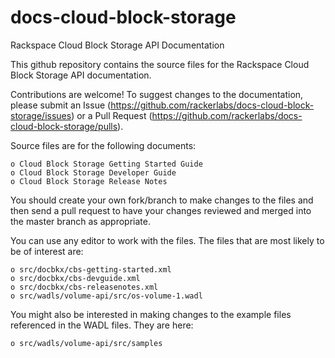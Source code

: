 docs-cloud-block-storage
========================

Rackspace Cloud Block Storage API Documentation

This github repository contains the source files for the Rackspace Cloud Block Storage API documentation. 

Contributions are welcome! To suggest changes to the documentation, please submit an Issue (https://github.com/rackerlabs/docs-cloud-block-storage/issues) or a Pull Request (https://github.com/rackerlabs/docs-cloud-block-storage/pulls).

Source files are for the following documents:

    o Cloud Block Storage Getting Started Guide
    o Cloud Block Storage Developer Guide
    o Cloud Block Storage Release Notes
    
You should create your own fork/branch to make changes to the files and then send a pull request to have your changes
reviewed and merged into the master branch as appropriate.

You can use any editor to work with the files. The files that are most likely to be of interest are:

    o src/docbkx/cbs-getting-started.xml
    o src/docbkx/cbs-devguide.xml
    o src/docbkx/cbs-releasenotes.xml
    o src/wadls/volume-api/src/os-volume-1.wadl
    
You might also be interested in making changes to the example files referenced in the WADL files. They are here:

    o src/wadls/volume-api/src/samples
